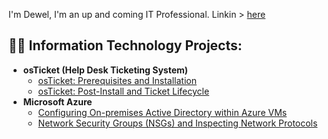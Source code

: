 I'm Dewel, I'm an up and coming IT Professional. Linkin > <a href="https://www.linkedin.com/feed/">here</a>

<h2>👨‍💻 Information Technology Projects:</h2>

- <b>osTicket (Help Desk Ticketing System)</b>
  - [osTicket: Prerequisites and Installation](https://github.com/Couchlord1/osticket-prereqs)
  - [osTicket: Post-Install and Ticket Lifecycle](https://github.com/Couchlord1/post-install-config)
- <b>Microsoft Azure</b>
  - [Configuring On-premises Active Directory within Azure VMs](https://github.com/joshmadakorcc/configure-ad)
  - [Network Security Groups (NSGs) and Inspecting Network Protocols](https://github.com/joshmadakorcc/azure-network-protocols)
